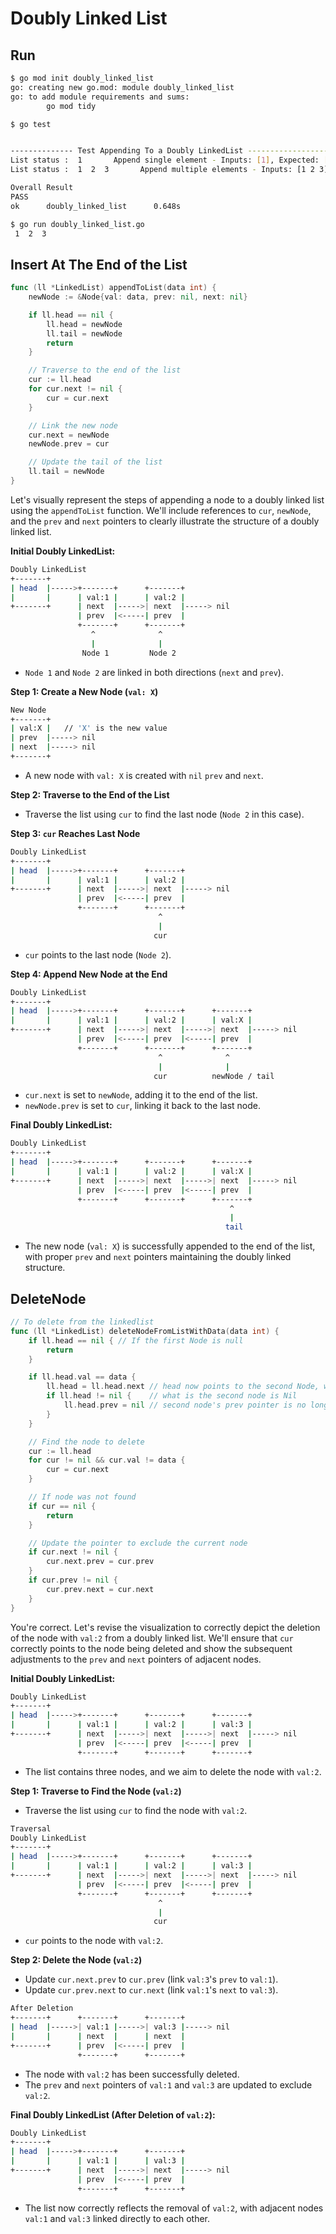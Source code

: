 # Doubly Linked List

## Run

```bash
$ go mod init doubly_linked_list
go: creating new go.mod: module doubly_linked_list
go: to add module requirements and sums:
        go mod tidy

$ go test


-------------- Test Appending To a Doubly LinkedList ----------------------------
List status :  1       Append single element - Inputs: [1], Expected: [1], Result: [1]    --------- Pass
List status :  1  2  3       Append multiple elements - Inputs: [1 2 3], Expected: [1 2 3], Result: [1 2 3]    --------- Pass

Overall Result
PASS
ok      doubly_linked_list      0.648s

$ go run doubly_linked_list.go
 1  2  3
```

## Insert At The End of the List

```go
func (ll *LinkedList) appendToList(data int) {
    newNode := &Node{val: data, prev: nil, next: nil}

    if ll.head == nil {
        ll.head = newNode
        ll.tail = newNode
        return
    }

    // Traverse to the end of the list
    cur := ll.head
    for cur.next != nil {
        cur = cur.next
    }

    // Link the new node
    cur.next = newNode
    newNode.prev = cur

    // Update the tail of the list
    ll.tail = newNode
}
```

Let's visually represent the steps of appending a node to a doubly linked list using the `appendToList` function. We'll include references to `cur`, `newNode`, and the `prev` and `next` pointers to clearly illustrate the structure of a doubly linked list.

**Initial Doubly LinkedList:**

```bash
Doubly LinkedList
+-------+
| head  |----->+-------+      +-------+
|       |      | val:1 |      | val:2 |
+-------+      | next  |----->| next  |-----> nil
               | prev  |<-----| prev  |
               +-------+      +-------+
                  ^              ^
                  |              |
                Node 1         Node 2
```

- `Node 1` and `Node 2` are linked in both directions (`next` and `prev`).

**Step 1: Create a New Node (`val: X`)**

```bash
New Node
+-------+
| val:X |   // 'X' is the new value
| prev  |-----> nil
| next  |-----> nil
+-------+
```

- A new node with `val: X` is created with `nil` `prev` and `next`.

**Step 2: Traverse to the End of the List**

- Traverse the list using `cur` to find the last node (`Node 2` in this case).

**Step 3: `cur` Reaches Last Node**

```bash
Doubly LinkedList
+-------+
| head  |----->+-------+      +-------+
|       |      | val:1 |      | val:2 |
+-------+      | next  |----->| next  |-----> nil
               | prev  |<-----| prev  |
               +-------+      +-------+
                                 ^
                                 |
                                cur
```

- `cur` points to the last node (`Node 2`).

**Step 4: Append New Node at the End**

```bash
Doubly LinkedList
+-------+
| head  |----->+-------+      +-------+      +-------+
|       |      | val:1 |      | val:2 |      | val:X |
+-------+      | next  |----->| next  |----->| next  |-----> nil
               | prev  |<-----| prev  |<-----| prev  |
               +-------+      +-------+      +-------+
                                 ^              ^
                                 |              |
                                cur          newNode / tail
```

- `cur.next` is set to `newNode`, adding it to the end of the list.
- `newNode.prev` is set to `cur`, linking it back to the last node.

**Final Doubly LinkedList:**

```bash
Doubly LinkedList
+-------+
| head  |----->+-------+      +-------+      +-------+
|       |      | val:1 |      | val:2 |      | val:X |
+-------+      | next  |----->| next  |----->| next  |-----> nil
               | prev  |<-----| prev  |<-----| prev  |
               +-------+      +-------+      +-------+
                                                 ^
                                                 |
                                                tail
```

- The new node (`val: X`) is successfully appended to the end of the list, with proper `prev` and `next` pointers maintaining the doubly linked structure.

## DeleteNode

```go
// To delete from the linkedlist
func (ll *LinkedList) deleteNodeFromListWithData(data int) {
    if ll.head == nil { // If the first Node is null
        return
    }

    if ll.head.val == data {
        ll.head = ll.head.next // head now points to the second Node, we have to delete the first Node
        if ll.head != nil {    // what is the second node is Nil
            ll.head.prev = nil // second node's prev pointer is no longer pointing to firstNode as it's deleted
        }
    }

    // Find the node to delete
    cur := ll.head
    for cur != nil && cur.val != data {
        cur = cur.next
    }

    // If node was not found
    if cur == nil {
        return
    }

    // Update the pointer to exclude the current node
    if cur.next != nil {
        cur.next.prev = cur.prev
    }
    if cur.prev != nil {
        cur.prev.next = cur.next
    }
}
```

You're correct. Let's revise the visualization to correctly depict the deletion of the node with `val:2` from a doubly linked list. We'll ensure that `cur` correctly points to the node being deleted and show the subsequent adjustments to the `prev` and `next` pointers of adjacent nodes.

**Initial Doubly LinkedList:**

```bash
Doubly LinkedList
+-------+
| head  |----->+-------+      +-------+      +-------+
|       |      | val:1 |      | val:2 |      | val:3 |
+-------+      | next  |----->| next  |----->| next  |-----> nil
               | prev  |<-----| prev  |<-----| prev  |
               +-------+      +-------+      +-------+
```

- The list contains three nodes, and we aim to delete the node with `val:2`.

**Step 1: Traverse to Find the Node (`val:2`)**

- Traverse the list using `cur` to find the node with `val:2`.

```bash
Traversal
Doubly LinkedList
+-------+
| head  |----->+-------+      +-------+      +-------+
|       |      | val:1 |      | val:2 |      | val:3 |
+-------+      | next  |----->| next  |----->| next  |-----> nil
               | prev  |<-----| prev  |<-----| prev  |
               +-------+      +-------+      +-------+
                                 ^
                                 |
                                cur
```

- `cur` points to the node with `val:2`.

**Step 2: Delete the Node (`val:2`)**

- Update `cur.next.prev` to `cur.prev` (link `val:3`'s `prev` to `val:1`).
- Update `cur.prev.next` to `cur.next` (link `val:1`'s `next` to `val:3`).

```bash
After Deletion
+-------+      +-------+      +-------+
| head  |----->| val:1 |----->| val:3 |-----> nil
|       |      | next  |      | next  |
+-------+      | prev  |<-----| prev  |
               +-------+      +-------+
```

- The node with `val:2` has been successfully deleted.
- The `prev` and `next` pointers of `val:1` and `val:3` are updated to exclude `val:2`.

**Final Doubly LinkedList (After Deletion of `val:2`):**

```bash
Doubly LinkedList
+-------+
| head  |----->+-------+      +-------+
|       |      | val:1 |      | val:3 |
+-------+      | next  |----->| next  |-----> nil
               | prev  |<-----| prev  |
               +-------+      +-------+
```

- The list now correctly reflects the removal of `val:2`, with adjacent nodes `val:1` and `val:3` linked directly to each other.
